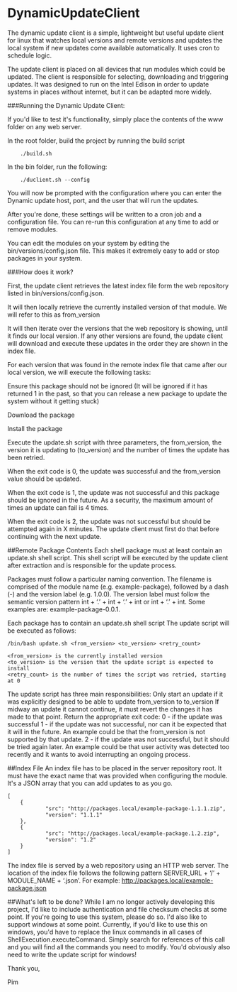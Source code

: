 DynamicUpdateClient
===================

The dynamic update client is a simple, lightweight but useful update client for linux that watches local versions and remote versions and updates the local system if new updates come available automatically. It uses cron to schedule logic.

The update client is placed on all devices that run modules which could be updated. The client is responsible for selecting, downloading and triggering updates. It was designed to run on the Intel Edison in order to update systems in places without internet, but it can be adapted more widely. 

###Running the Dynamic Update Client:

If you'd like to test it's functionality, simply place the contents of the www folder on any web server.

In the root folder, build the project by running the build script

```
    ./build.sh
```

In the bin folder, run the following:
```
    ./duclient.sh --config
```

You will now be prompted with the configuration where you can enter the Dynamic update host, port, and the user that will run the updates.

After you're done, these settings will be written to a cron job and a configuration file. You can re-run this configuration at any time to add or remove modules.
 
You can edit the modules on your system by editing the bin/versions/config.json file. This makes it extremely easy to add or stop packages in your system.

###How does it work?

First, the update client retrieves the latest index file form the web repository listed in bin/versions/config.json. 

It will then locally retrieve the currently installed version of that module. We will refer to this as from_version

It will then iterate over the versions that the web repository is showing, until it finds our local version. If any other versions are found, the update client will download and execute these updates in the order they are shown in the index file.

For each version that was found in the remote index file that came after our local version, we will execute the following tasks:

Ensure this package should not be ignored (It will be ignored if it has returned 1 in the past, so that you can release a new package to update the system without it getting stuck)

Download the package

Install the package 

Execute the update.sh script with three parameters, the from_version, the version it is updating to (to_version) and the number of times the update has been retried.

When the exit code is 0, the update was successful and the from_version  value should be updated.

When the exit code is 1, the update was not successful and this package should be ignored in the future. As a security, the maximum amount of times an update can fail is 4 times.

When the exit code is 2, the update was not successful but should be attempted again in X minutes. The update client must first do that before continuing with the next update.



##Remote Package Contents
Each shell package must at least contain an update.sh shell script. This shell script will be executed by the update client after extraction and is responsible for the update process.

Packages must follow a particular naming convention. The filename is comprised of the module name (e.g. example-package), followed by a dash (-) and the version label (e.g. 1.0.0). The version label must follow the semantic version pattern int + ‘.’ + int + ‘.’ + int or int + ‘.’ + int. Some examples are: example-package-0.0.1. 

Each package has to contain an update.sh shell script
The update script will be executed as follows:

```
/bin/bash update.sh <from_version> <to_version> <retry_count>

<from_version> is the currently installed version
<to_version> is the version that the update script is expected to install
<retry_count> is the number of times the script was retried, starting at 0
```

The update script has three main responsibilities:
Only start an update if it was explicitly designed to be able to update from_version to to_version
If midway an update it cannot continue, it must revert the changes it has made to that point.
Return the appropriate exit code:
0 - if the update was successful
1 - if the update was not successful, nor can it be expected that it will in the future. An example could be that the from_version is not supported by that update.
2 - if the update was not successful, but it should be tried again later. An example could be that user activity was detected too recently and it wants to avoid interrupting an ongoing process.



##Index File
An index file has to be placed in the server repository root. It must have the exact name that was provided when configuring the module. It's a JSON array that you can add updates to as you go.

```
[
    {
            "src": "http://packages.local/example-package-1.1.1.zip",
            "version": "1.1.1"
    },
  	{
            "src": "http://packages.local/example-package.1.2.zip",
            "version": "1.2"
    }
]
```
The index file is served by a web repository using an HTTP web server. The location of the index file follows the following pattern SERVER_URL + ‘/’ + MODULE_NAME + ‘.json’. For example: http://packages.local/example-package.json

##What's left to be done?
While I am no longer actively developing this project, I'd like to include authentication and file checksum checks at some point. If you're going to use this system, please do so. I'd also like to support windows at some point. Currently, if you'd like to use this on windows, you'd have to replace the linux commands in all cases of ShellExecution.executeCommand. Simply search for references of this call and you will find all the commands you need to modify. You'd obviously also need to write the update script for windows!

Thank you,

Pim